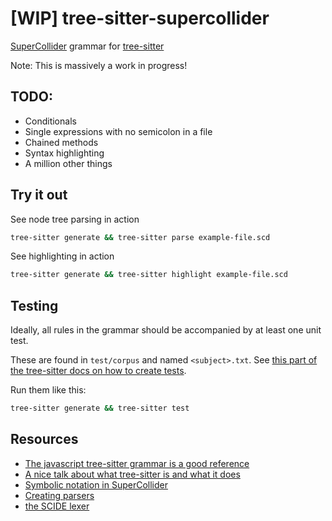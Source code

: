 # [WIP] tree-sitter-supercollider
[SuperCollider](https://supercollider.github.io/) grammar for [tree-sitter](https://github.com/tree-sitter/tree-sitter)

Note: This is massively a work in progress!

## TODO:
- Conditionals
- Single expressions with no semicolon in a file
- Chained methods
- Syntax highlighting
- A million other things

## Try it out

See node tree parsing in action
```bash
tree-sitter generate && tree-sitter parse example-file.scd
```

See highlighting in action
```bash
tree-sitter generate && tree-sitter highlight example-file.scd
```

## Testing

Ideally, all rules in the grammar should be accompanied by at least one unit test. 

These are found in `test/corpus` and named `<subject>.txt`. See [this part of the tree-sitter docs on how to create tests](https://tree-sitter.github.io/tree-sitter/creating-parsers#command-test).

Run them like this:
```bash
tree-sitter generate && tree-sitter test
```

## Resources

- [The javascript tree-sitter grammar is a good reference](https://github.com/tree-sitter/tree-sitter-javascript)
- [A nice talk about what tree-sitter is and what it does](https://www.youtube.com/watch?v=Jes3bD6P0To)
- [Symbolic notation in SuperCollider](http://doc.sccode.org/Overviews/SymbolicNotations.html)
- [Creating parsers](https://tree-sitter.github.io/tree-sitter/creating-parsers)
- [the SCIDE lexer](https://github.com/supercollider/supercollider/blob/608bb981162c2c26f0a32c09d82557b29774a32e/editors/sc-ide/core/sc_lexer.cpp) 

